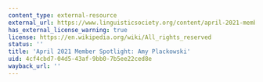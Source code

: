 ```yaml
---
content_type: external-resource
external_url: https://www.linguisticsociety.org/content/april-2021-member-spotlight-amy-plackowski
has_external_license_warning: true
license: https://en.wikipedia.org/wiki/All_rights_reserved
status: ''
title: 'April 2021 Member Spotlight: Amy Plackowski'
uid: 4cf4cbd7-04d5-43af-9bb0-7b5ee22ced8e
wayback_url: ''
---
```

